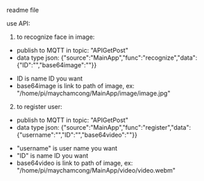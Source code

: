 readme file

use API:
1. to recognize face in image:
- publish to MQTT in topic: "APIGetPost"
- data type json: {"source":"MainApp","func":"recognize","data":{"ID":"","base64image":""}}
* ID is name ID you want
* base64image is link to path of image, ex: "/home/pi/maychamcong/MainApp/image/image.jpg"
2. to register user:
- publish to MQTT in topic: "APIGetPost"
- data type json: {"source":"MainApp","func":"register","data":{"username":"","ID":"","base64video":""}}
* "username" is user name you want
* "ID" is name ID you want
* base64video is link to path of image, ex: "/home/pi/maychamcong/MainApp/video/video.webm"
